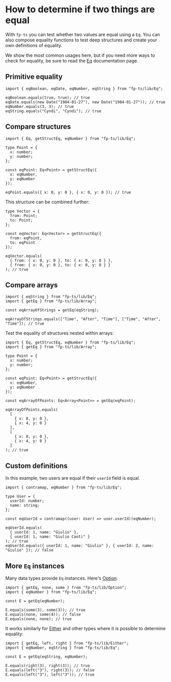 # How to determine if two things are equal

With `fp-ts` you can test whether two values are equal using a `Eq`. You can also compose equality functions to test deep structures and create your own definitions of equality.

We show the most common usages here, but if you need more ways to check for equality, be sure to read the [Eq](https://gcanti.github.io/fp-ts/modules/Eq.ts) documentation page.

## Primitive equality

```code|lang-ts
import { eqBoolean, eqDate, eqNumber, eqString } from "fp-ts/lib/Eq";

eqBoolean.equals(true, true); // true
eqDate.equals(new Date("1984-01-27"), new Date("1984-01-27")); // true
eqNumber.equals(3, 3); // true
eqString.equals("Cyndi", "Cyndi"); // true
```

## Compare structures

```code|lang-ts
import { Eq, getStructEq, eqNumber } from "fp-ts/lib/Eq";

type Point = {
  x: number;
  y: number;
};

const eqPoint: Eq<Point> = getStructEq({
  x: eqNumber,
  y: eqNumber
});

eqPoint.equals({ x: 0, y: 0 }, { x: 0, y: 0 }); // true
```

This structure can be combined further:

```code|lang-ts
type Vector = {
  from: Point;
  to: Point;
};

const eqVector: Eq<Vector> = getStructEq({
  from: eqPoint,
  to: eqPoint
});

eqVector.equals(
  { from: { x: 0, y: 0 }, to: { x: 0, y: 0 } },
  { from: { x: 0, y: 0 }, to: { x: 0, y: 0 } }
); // true
```

## Compare arrays

```code|lang-ts
import { eqString } from "fp-ts/lib/Eq";
import { getEq } from "fp-ts/lib/Array";

const eqArrayOfStrings = getEq(eqString);

eqArrayOfStrings.equals(["Time", "After", "Time"], ["Time", "After", "Time"]); // true
```

Test the equality of structures nested within arrays:

```code|lang-ts
import { Eq, getStructEq, eqNumber } from "fp-ts/lib/Eq";
import { getEq } from "fp-ts/lib/Array";

type Point = {
  x: number;
  y: number;
};

const eqPoint: Eq<Point> = getStructEq({
  x: eqNumber,
  y: eqNumber
});

const eqArrayOfPoints: Eq<Array<Point>> = getEq(eqPoint);

eqArrayOfPoints.equals(
  [
    { x: 0, y: 0 },
    { x: 4, y: 0 }
  ],
  [
    { x: 0, y: 0 },
    { x: 4, y: 0 }
  ]
); // true
```

## Custom definitions

In this example, two users are equal if their `userId` field is equal.

```code|lang-ts
import { contramap, eqNumber } from "fp-ts/lib/Eq";

type User = {
  userId: number;
  name: string;
};

const eqUserId = contramap((user: User) => user.userId)(eqNumber);

eqUserId.equals(
  { userId: 1, name: "Giulio" },
  { userId: 1, name: "Giulio Canti" }
); // true
eqUserId.equals({ userId: 1, name: "Giulio" }, { userId: 2, name: "Giulio" }); // false
```

## More `Eq` instances

Many data types provide `Eq` instances. Here's [Option](https://gcanti.github.io/fp-ts/modules/Option.ts):

```code|lang-ts
import { getEq, none, some } from "fp-ts/lib/Option";
import { eqNumber } from "fp-ts/lib/Eq";

const E = getEq(eqNumber);

E.equals(some(3), some(3)); // true
E.equals(none, some(4)); // false
E.equals(none, none); // true
```

It works similarly for [Either](https://gcanti.github.io/fp-ts/modules/Either.ts) and other types where it is possible to determine equality:

```code|lang-ts
import { getEq, left, right } from "fp-ts/lib/Either";
import { eqNumber, eqString } from "fp-ts/lib/Eq";

const E = getEq(eqString, eqNumber);

E.equals(right(3), right(3)); // true
E.equals(left("3"), right(3)); // false
E.equals(left("3"), left("3")); // true
```
